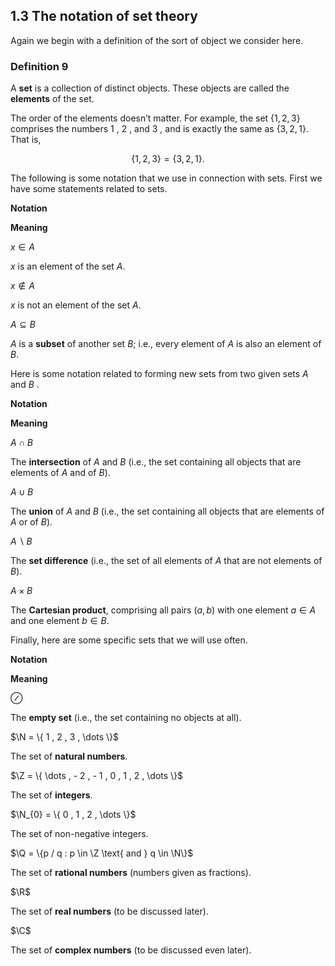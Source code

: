 ## 1.3 The notation of set theory

Again we begin with a definition of the sort of object we consider here.

### Definition 9

A **set** is a collection of distinct objects. These objects are called the **elements** of the set.

The order of the elements doesn’t matter. For example, the set $\{ 1 , 2 , 3 \}$ comprises the numbers $1$ , $2$ , and $3$ , and is exactly the same as $\{ 3 , 2 , 1 \}$. That is,

$$
\{ 1 , 2 , 3 \} = \{ 3 , 2 , 1 \} .
$$

The following is some notation that we use in connection with sets. First we have some statements related to sets.

**Notation**

**Meaning**

$x \in A$

$x$ is an element of the set $A$.

$x \notin A$

$x$ is not an element of the set $A$.

$A \subseteq B$

$A$ is a **subset** of another set $B$; i.e., every element of $A$ is also an element of $B$.

Here is some notation related to forming new sets from two given sets $A$ and $B$ .

**Notation**

**Meaning**

$A \cap B$

The **intersection** of $A$ and $B$ (i.e., the set containing all objects that are elements of $A$ and of $B$).

$A \cup B$

The **union** of $A$ and $B$ (i.e., the set containing all objects that are elements of $A$ or of $B$).

$A \backslash B$

The **set difference** (i.e., the set of all elements of $A$ that are not elements of $B$).

$A \times B$

The **Cartesian product**, comprising all pairs $(a , b )$ with one element $a \in A$ and one element $b \in B$.

Finally, here are some specific sets that we will use often.

**Notation**

**Meaning**

$\oslash$

The **empty set** (i.e., the set containing no objects at all).

$\N = \{ 1 , 2 , 3 , \dots  \}$

The set of **natural numbers**.

$\Z = \{ \dots  , - 2 , - 1 , 0 , 1 , 2 , \dots  \}$

The set of **integers**.

$\N_{0} = \{ 0 , 1 , 2 , \dots  \}$

The set of non-negative integers.

$\Q = \{p / q : p \in \Z \text{ and } q \in \N\}$

The set of **rational numbers** (numbers given as fractions).

$\R$

The set of **real numbers** (to be discussed later).

$\C$

The set of **complex numbers** (to be discussed even later).